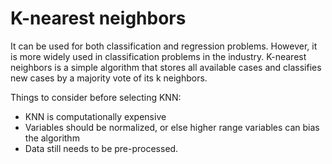 # K-nearest neighbors

It can be used for both classification and regression problems. However, it is more widely used in classification problems in the industry. K-nearest neighbors is a simple algorithm that stores all available cases and classifies new cases by a majority vote of its k neighbors.

Things to consider before selecting KNN:

* KNN is computationally expensive
* Variables should be normalized, or else higher range variables can bias the algorithm
* Data still needs to be pre-processed.

